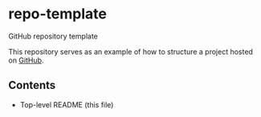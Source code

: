 # repo-template

GitHub repository template

This repository serves as an example of how to structure a project hosted on
[GitHub](https://github.com/).

## Contents

- Top-level README (this file)
